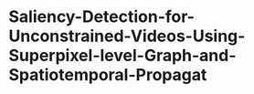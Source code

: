# Saliency-Detection-for-Unconstrained-Videos-Using-Superpixel-level-Graph-and-Spatiotemporal-Propagat